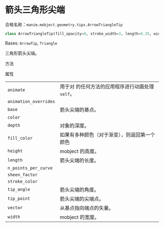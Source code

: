 # 箭头三角形尖端

合格名称：`manim.mobject.geometry.tips.ArrowTriangleTip`

```py
class ArrowTriangleTip(fill_opacity=0, stroke_width=3, length=0.35, width=0.35, start_angle=3.141592653589793, **kwargs)
```

Bases: `ArrowTip`, `Triangle`

三角形箭头尖端。

方法



属性

|||
|-|-|
`animate`|用于对 的任何方法的应用程序进行动画处理`self`。
`animation_overrides`|
`base`|箭头尖端的基点。
`color`|
`depth`|对象的深度。
`fill_color`|如果有多种颜色（对于渐变），则返回第一个颜色
`height`|mobject 的高度。
`length`|箭头尖端的长度。
`n_points_per_curve`|
`sheen_factor`|
`stroke_color`|
`tip_angle`|箭头尖端的角度。
`tip_point`|箭头尖端的尖端点。
`vector`|从基点指向端点的矢量。
`width`|mobject 的宽度。
